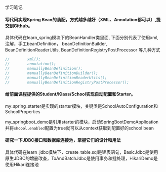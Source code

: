 学习笔记

#### 写代码实现Spring Bean的装配，方式越多越好（XML、Annotation都可以）,提交到Github。

具体代码在learn_spring模块下的BeanHandler类里面, 下面分别代表了使用xml, 注解，手工beanDefinition， beanDefinitionBuilder, BeanDefinitionReaderUtils, BeanDefinitionRegistryPostProcessor 等几种方式
```java
//        xml();
//        annotation();
//        manuallyBeanDefinition();
//        manuallyBeanDefinitionBuilder();
//        manuallyBeanDefinitionReaderUtils();
//        manuallyBeanDefinitionRegistryPostProcessor();
```

#### 给前面课程提供的Student/Klass/School实现自动配置和Starter。

my_spring_starter是实现的starter模块，关键类是SchoolAutoConfiguration和SchoolProperties

my_springboot_demo是引用starter的模块，启动SpringBootDemoApplication并将`shcool.enabled`配置为true就可以从context获取到配置好的school bean

#### 研究一下JDBC接口和数据库连接池，掌握它们的设计和用法

具体代码在learn_jdbc模块下，create_table.sql是建表语句，BasicJdbc是使用原生JDBC的增删改查，TxAndBatchJdbc是使用事务和批处理，HikariDemo是使用Hikari连接池